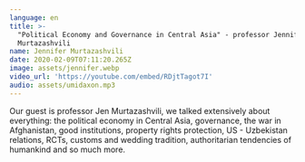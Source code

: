 ```yaml
---
language: en
title: >-
  "Political Economy and Governance in Central Asia" - professor Jennifer
  Murtazashvili
name: Jennifer Murtazashvili
date: 2020-02-09T07:11:20.265Z
image: assets/jennifer.webp
video_url: 'https://youtube.com/embed/RDjtTagot7I'
audio: assets/umidaxon.mp3
---
```

Our guest is professor Jen Murtazashvili, we talked extensively about everything: the political economy in Central Asia, governance, the war in Afghanistan, good institutions, property rights protection, US - Uzbekistan relations, RCTs, customs and wedding tradition, authoritarian tendencies of humankind and so much more.
